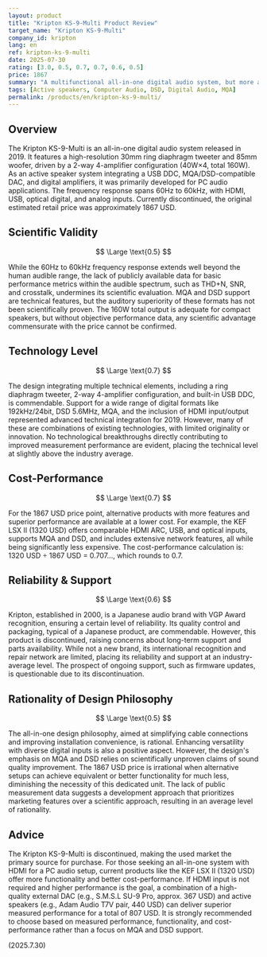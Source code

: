 ```yaml
---
layout: product
title: "Kripton KS-9-Multi Product Review"
target_name: "Kripton KS-9-Multi"
company_id: kripton
lang: en
ref: kripton-ks-9-multi
date: 2025-07-30
rating: [3.0, 0.5, 0.7, 0.7, 0.6, 0.5]
price: 1867
summary: "A multifunctional all-in-one digital audio system, but more affordable and superior alternatives exist"
tags: [Active speakers, Computer Audio, DSD, Digital Audio, MQA]
permalink: /products/en/kripton-ks-9-multi/
---
```

## Overview

The Kripton KS-9-Multi is an all-in-one digital audio system released in 2019. It features a high-resolution 30mm ring diaphragm tweeter and 85mm woofer, driven by a 2-way 4-amplifier configuration (40W×4, total 160W). As an active speaker system integrating a USB DDC, MQA/DSD-compatible DAC, and digital amplifiers, it was primarily developed for PC audio applications. The frequency response spans 60Hz to 60kHz, with HDMI, USB, optical digital, and analog inputs. Currently discontinued, the original estimated retail price was approximately 1867 USD.

## Scientific Validity

$$ \Large \text{0.5} $$

While the 60Hz to 60kHz frequency response extends well beyond the human audible range, the lack of publicly available data for basic performance metrics within the audible spectrum, such as THD+N, SNR, and crosstalk, undermines its scientific evaluation. MQA and DSD support are technical features, but the auditory superiority of these formats has not been scientifically proven. The 160W total output is adequate for compact speakers, but without objective performance data, any scientific advantage commensurate with the price cannot be confirmed.

## Technology Level

$$ \Large \text{0.7} $$

The design integrating multiple technical elements, including a ring diaphragm tweeter, 2-way 4-amplifier configuration, and built-in USB DDC, is commendable. Support for a wide range of digital formats like 192kHz/24bit, DSD 5.6MHz, MQA, and the inclusion of HDMI input/output represented advanced technical integration for 2019. However, many of these are combinations of existing technologies, with limited originality or innovation. No technological breakthroughs directly contributing to improved measurement performance are evident, placing the technical level at slightly above the industry average.

## Cost-Performance

$$ \Large \text{0.7} $$

For the 1867 USD price point, alternative products with more features and superior performance are available at a lower cost. For example, the KEF LSX II (1320 USD) offers comparable HDMI ARC, USB, and optical inputs, supports MQA and DSD, and includes extensive network features, all while being significantly less expensive. The cost-performance calculation is: 1320 USD ÷ 1867 USD = 0.707..., which rounds to 0.7.

## Reliability & Support

$$ \Large \text{0.6} $$

Kripton, established in 2000, is a Japanese audio brand with VGP Award recognition, ensuring a certain level of reliability. Its quality control and packaging, typical of a Japanese product, are commendable. However, this product is discontinued, raising concerns about long-term support and parts availability. While not a new brand, its international recognition and repair network are limited, placing its reliability and support at an industry-average level. The prospect of ongoing support, such as firmware updates, is questionable due to its discontinuation.

## Rationality of Design Philosophy

$$ \Large \text{0.5} $$

The all-in-one design philosophy, aimed at simplifying cable connections and improving installation convenience, is rational. Enhancing versatility with diverse digital inputs is also a positive aspect. However, the design's emphasis on MQA and DSD relies on scientifically unproven claims of sound quality improvement. The 1867 USD price is irrational when alternative setups can achieve equivalent or better functionality for much less, diminishing the necessity of this dedicated unit. The lack of public measurement data suggests a development approach that prioritizes marketing features over a scientific approach, resulting in an average level of rationality.

## Advice

The Kripton KS-9-Multi is discontinued, making the used market the primary source for purchase. For those seeking an all-in-one system with HDMI for a PC audio setup, current products like the KEF LSX II (1320 USD) offer more functionality and better cost-performance. If HDMI input is not required and higher performance is the goal, a combination of a high-quality external DAC (e.g., S.M.S.L SU-9 Pro, approx. 367 USD) and active speakers (e.g., Adam Audio T7V pair, 440 USD) can deliver superior measured performance for a total of 807 USD. It is strongly recommended to choose based on measured performance, functionality, and cost-performance rather than a focus on MQA and DSD support.

(2025.7.30)
